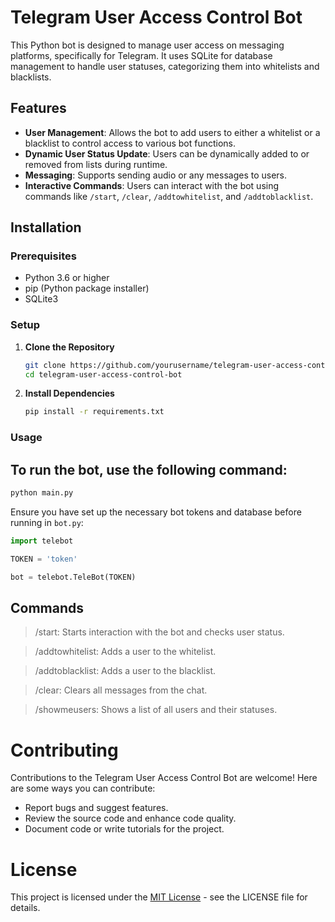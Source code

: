 # Telegram User Access Control Bot

This Python bot is designed to manage user access on messaging platforms, specifically for Telegram. It uses SQLite for database management to handle user statuses, categorizing them into whitelists and blacklists.

## Features

- **User Management**: Allows the bot to add users to either a whitelist or a blacklist to control access to various bot functions.
- **Dynamic User Status Update**: Users can be dynamically added to or removed from lists during runtime.
- **Messaging**: Supports sending audio or any messages to users.
- **Interactive Commands**: Users can interact with the bot using commands like `/start`, `/clear`, `/addtowhitelist`, and `/addtoblacklist`.

## Installation

### Prerequisites

- Python 3.6 or higher
- pip (Python package installer)
- SQLite3

### Setup

1. **Clone the Repository**

   ```bash
   git clone https://github.com/yourusername/telegram-user-access-control-bot.git
   cd telegram-user-access-control-bot
    ```
2. **Install Dependencies**
   ```bash
   pip install -r requirements.txt
    ```

### Usage
## To run the bot, use the following command:

```bash
python main.py
```
Ensure you have set up the necessary bot tokens and database before running in `bot.py`:

```python
import telebot

TOKEN = 'token'

bot = telebot.TeleBot(TOKEN)
```

## Commands

>/start: Starts interaction with the bot and checks user status.

>/addtowhitelist: Adds a user to the whitelist.

>/addtoblacklist: Adds a user to the blacklist.

>/clear: Clears all messages from the chat.

>/showmeusers: Shows a list of all users and their statuses.

# Contributing

Contributions to the Telegram User Access Control Bot are welcome! Here are some ways you can contribute:

+ Report bugs and suggest features.
+ Review the source code and enhance code quality.
+ Document code or write tutorials for the project.

# License
This project is licensed under the [MIT License](https://github.com/egwyl666/telebot_administrator/blob/main/LICENSE) - see the LICENSE file for details.
